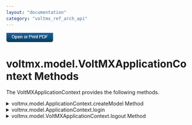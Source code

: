 ```yaml
---
layout: "documentation"
category: "voltmx_ref_arch_api"
---
```

                        

[![](Resources/Images/pdf.png)](http://docs.voltmx.com/9_x_PDFs/iris/voltmx_ref_arch_ap_internali.pdf)


voltmx.model.VoltMXApplicationContext Methods
=========================================

The VoltMXApplicationContext provides the following methods.


<details close markdown="block"><summary>voltmx.model.ApplicationContext.createModel Method</summary>

* * *

Creates a model using the specified inputs.

### Syntax

{% highlight VoltMx %}
voltmx.model.ApplicationContext.createModel(  
    entityName,  
    serviceName,  
    options,  
    metadataOptions,  
    successCallback,  
    errorCallback)
{% endhighlight %}

### Parameters

entityName

A string that specifies the name of the model.

serviceName

A string that contains the name of the object service that the model specified in the _entityName_ parameter belongs to.

options

A JavaScript object containing the access options for the service that the app is logging into. This object contains one key, named `access`. The values for this key can be either "online" or "offline".

metadataOptions

An object that contains parameters that the app passes to the Volt MX Reference Architecture framework while fetching Volt MX Foundry metadata. The only parameter currently supported is "getFromServer" which can be set to `true` or `false`. A value of `true` forces the model to fetch the metadata from the server rather than retrieve it from the cache. A value of `false` allows the metadata to be fetched from the cache. If "getFromServer" is set to true, then the metadata is refreshed and a new instance is created.

successCallback

A JavaScript function, which you provide, that is automatically invoked when the model object is created. The signature of this function is as follows.

successCallback(modelObject);

The _modelObject_ parameter to this callback function contains the model object that was created.

errorCallback

A JavaScript function, which you provide, that is automatically invoked when the model object is not created. The signature of this function is as follows.

loginErrorCallback(error);

The _error_ parameter to this callback function holds a [voltmx.model.Exception](voltmx.model.Exception_Object.html) object.

### Return Values

Returns the model object.

* * *

</details>
<details close markdown="block"><summary>voltmx.model.ApplicationContext.login</summary> 

* * *

Performs a login operation.

### Syntax

{% highlight VoltMx %}
voltmx.model.ApplicationContext.login(  
    params,  
    loginSucCallback,  
    loginErrCallback)
{% endhighlight %}

### Parameters

_params_

A JavaScript object that holds key-value pairs specifying the login authorization information. The keys in this object are as follows.

| Key | Value |
| --- | --- |
| authParams | A JavaScript object that holds the authorization parameters for logging into the service. For more details, see **Remarks** below. |
| options | A JavaScript object containing the access options for the service that the app is logging into. This object contains one key, named `access`. The values for this key can be either "online" or "offline". |
| identityServiceName | A string that specifies the name of the identity service that performs the authentication. |

  

loginSucCallback

A JavaScript function, which you provide, that is automatically invoked when the login is successful. The signature of this function is as follows.

{% highlight VoltMx %}
loginSuccessCallback();
{% endhighlight %}

loginErrCallback

A JavaScript function, which you provide, that is automatically invoked when the login is not successful. The signature of this function is as follows.

{% highlight VoltMx %}
loginErrorCallback(err);
{% endhighlight %}

The _err_ parameter to this callback function contains the error value and error message string for the error that occurred.

### Return Values

None.

### Remarks

The _params_ parameter contains key-value pairs that hold information needed to log into a server. The `authParams` key in the _params_ parameter is an object that also contains key-value pairs. The keys it contains are given in the following table.

| Key | Value |
| --- | --- |
| userid | A string containing the User ID for the account or service that the app is logging into. |
| password | A string containing the password for the account or service that the app is logging into. |

The `options` key in the _params_ object is a JavaScript object that specifies the type of access. The key name for selecting the type of access is "access". A value of "online" indicates that the app is logging into a remote service that is not on the device, but rather on the network. The value "offline" means that the service is on the device.

### Example

{% highlight VoltMx %}
var params = {  
    "authParams" : {  
        "userid" : "MyUserID",  
        "password" : "MyPassword"  
    },  
    options :{"access" :"online"},
    "identityServiceName" : "TheIdentityServiceName"
};

function loginSuccessCallback()
{
    // Your code goes here.
}

function loginErrorCallback(err)
{
    // Your code goes here.
}

voltmx.model.ApplicationContext.login(params,loginSuccessCallback,loginErrorCallback);
{% endhighlight %}

* * *

</details>
<details close markdown="block"><summary>voltmx.model.VoltMXApplicationContext.logout Method</summary> 

* * *

Performs a logout operation.

### Syntax

{% highlight VoltMx %}
logout(  
    successCallback,  
    errorCallback);
{% endhighlight %}

### Parameters

_successCallback_

A JavaScript function, which you provide, that is automatically invoked when the logout is successful. The signature of this function is as follows.

{% highlight VoltMx %}
loginSuccessCallback();
{% endhighlight %}

_errorCallback_

A JavaScript function, which you provide, that is automatically invoked when the logout is not successful. The signature of this function is as follows.

{% highlight VoltMx %}
loginErrorCallback(err);
{% endhighlight %}

The _err_ parameter to this callback function contains the error value and error message string for the error that occurred.

### Return Values

None

### Remarks

This function clears all form controllers, models, and so forth from the `VoltMXApplicationContext` object's application context. It then logs the app out of Volt MX Foundry services that it is logged into.

### Example

{% highlight VoltMx %}
var appContext = voltmx.model.VoltMXApplicationContext.getAppInstance();
appContext.logout();
{% endhighlight %}

* * *
</details>
